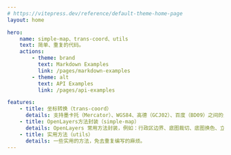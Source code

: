 ```yaml
---
# https://vitepress.dev/reference/default-theme-home-page
layout: home

hero:
    name: simple-map、trans-coord、utils
    text: 简单、重复的代码。
    actions:
        - theme: brand
          text: Markdown Examples
          link: /pages/markdown-examples
        - theme: alt
          text: API Examples
          link: /pages/api-examples

features:
    - title: 坐标转换（trans-coord）
      details: 支持墨卡托（Mercator）、WGS84、高德（GCJ02）、百度（BD09）之间的坐标转换，无需调用外部接口，可在本地直接执行。
    - title: OpenLayers方法封装（simple-map）
      details: OpenLayers 常用方法封装，例如：行政区边界、底图裁切、底图换色、立体边界、od飞线图等。
    - title: 实用方法（utils）
      details: 一些实用的方法，免去重复编写的麻烦。
---
```

